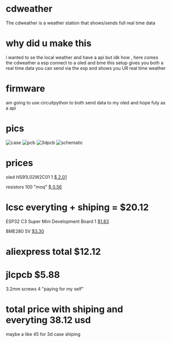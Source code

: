 # cdweather
The cdweather is a weather station that shows/sends full real time data 
# why did u make this
i wanted to se the local weather and have a api but idk how , here comes the cdweather a esp connect to a oled and bme this setup gives you both a real time data you can send via the esp and shows you UR real time weather

# firmware
am going to use circuitpython  to both send data to my oled and hope fuly as a api 
# pics
![case](https://hc-cdn.hel1.your-objectstorage.com/s/v3/9cf9f6d899c20402250ae5eb10eb7d7e8ea1d185_image.png)
![pcb](https://hc-cdn.hel1.your-objectstorage.com/s/v3/f198b462a5fb3e42df48ccbd27935b3fd93667a5_image.png)
![3dpcb](https://hc-cdn.hel1.your-objectstorage.com/s/v3/f15b15f08ac843b444ec9d7b3dac4451fcfa64ef_image.png)
![schematic](https://hc-cdn.hel1.your-objectstorage.com/s/v3/5125e02faaa4c0ae695dbe05aba960be7e40406e_image.png)


# prices 
oled HS91L02W2C01  1 [$ 2.01
](https://lcsc.com/product-detail/image/HS91L02W2C01_C5248081.html)

resistors  100 "moq" [$ 0.56
](https://lcsc.com/product-detail/image/HS91L02W2C01_C5248081.html)

# lcsc everyting + shiping = $20.12


ESP32 C3 Super Mini Development Board 1  [$1.83
](https://www.aliexpress.com/item/1005007468497664.html?spm=a2g0o.productlist.main.1.b82ea661cAtVYV&algo_pvid=3d9f0c5b-dadc-45d7-a13f-6cdb283eebeb&algo_exp_id=3d9f0c5b-dadc-45d7-a13f-6cdb283eebeb-0&pdp_npi=4%40dis%21EUR%211.92%211.82%21%21%2114.28%2113.57%21%40210101f517325410750837059e58bd%2112000040880478704%21sea%21BE%214162170654%21X&curPageLogUid=e3NsTP49NopA&utparam-url=scene%3Asearch%7Cquery_from%3A&aff_fcid=defef3c831774221a65e9f14bff2f02c-1753477157269-00658-_DCY3UXX&tt=CPS_NORMAL&aff_fsk=_DCY3UXX&aff_platform=portals-tool&sk=_DCY3UXX&aff_trace_key=defef3c831774221a65e9f14bff2f02c-1753477157269-00658-_DCY3UXX&terminal_id=ff9a44d60f6349fba53ecd6b2a42d3c2&afSmartRedirect=y)

BME280 5V [$3.30 
](https://www.aliexpress.com/item/1005006018085460.html?spm=a2g0o.productlist.main.5.7eb76596uRSODr&algo_pvid=c5c66b0b-e705-4d15-acbc-361b36203eed&algo_exp_id=c5c66b0b-e705-4d15-acbc-361b36203eed-4&pdp_ext_f=%7B%22order%22%3A%221024%22%2C%22eval%22%3A%221%22%7D&pdp_npi=4%40dis%21DKK%2135.18%2122.16%21%21%2138.68%2124.37%21%40211b655217532672215896180eb178%2112000035345946703%21sea%21DK%214387459441%21X&curPageLogUid=rQ0fHyFW63aY&utparam-url=scene%3Asearch%7Cquery_from%3A)

# aliexpress total  $12.12
# jlcpcb $5.88


3.2mm screws 4 "paying for my self"

# total price  with shiping and everyting 38.12 usd
maybe a like 45 for 3d case shiping
